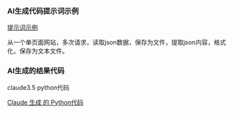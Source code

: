 


### AI生成代码提示词示例

[提示词示例](fetch_json_data/prompt_samples.md)

从一个单页面网站，多次请求，读取json数据，保存为文件，提取json内容，格式化，保存为文本文件。

### AI生成的结果代码

claude3.5 python代码

[Claude 生成 的 Python代码](fetch_json_data/samplecodebyai.py)